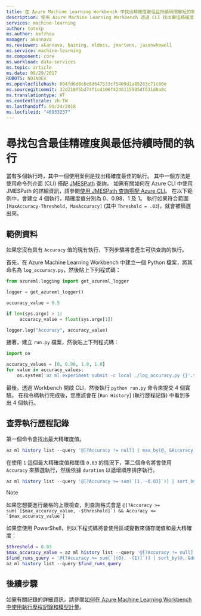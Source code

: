 ```yaml
---
title: 在 Azure Machine Learning Workbench 中找出精確度最佳且持續時間最短的執行 | Microsoft Docs
description: 使用 Azure Machine Learning Workbench 透過 CLI 找出最佳精確度的端對端案例
services: machine-learning
author: totekp
ms.author: kefzhou
manager: akannava
ms.reviewer: akannava, haining, mldocs, jmartens, jasonwhowell
ms.service: machine-learning
ms.component: core
ms.workload: data-services
ms.topic: article
ms.date: 09/29/2017
ROBOTS: NOINDEX
ms.openlocfilehash: 094fd6d8c6c6d647533cf5409d1a85283c71c80e
ms.sourcegitcommit: 32d218f5bd74f1cd106f4248115985df631d0a8c
ms.translationtype: HT
ms.contentlocale: zh-TW
ms.lasthandoff: 09/24/2018
ms.locfileid: "46953237"
---
```

# <a name="find-runs-with-the-best-accuracy-and-lowest-duration"></a>尋找包含最佳精確度與最低持續時間的執行
當有多個執行時，其中一個使用案例是找出精確度最佳的執行。 其中一個方法是使用命令列介面 (CLI) 搭配 [JMESPath](http://jmespath.org/) 查詢。 如需有關如何在 Azure CLI 中使用 JMESPath 的詳細資訊，請參閱[使用 JMESPath 查詢搭配 Azure CLI](https://docs.microsoft.com/cli/azure/query-azure-cli?view=azure-cli-latest)。 在以下範例中，會建立 4 個執行，精確度值分別為 0、0.98、1 及 1。 執行如果符合範圍 `[MaxAccuracy-Threshold, MaxAccuracy]` (其中 `Threshold = .03`)，就會被篩選出來。

## <a name="sample-data"></a>範例資料
如果您沒有具有 `Accuracy` 值的現有執行，下列步驟將會產生可供查詢的執行。

首先，在 Azure Machine Learning Workbench 中建立一個 Python 檔案，將其命名為 `log_accuracy.py`，然後貼上下列程式碼：
```python
from azureml.logging import get_azureml_logger

logger = get_azureml_logger()

accuracy_value = 0.5

if len(sys.argv) > 1:
     accuracy_value = float(sys.argv[1])

logger.log("Accuracy", accuracy_value)
```

接著，建立 `run.py` 檔案，然後貼上下列程式碼︰
```python
import os

accuracy_values = [0, 0.98, 1.0, 1.0]
for value in accuracy_values:
    os.system('az ml experiment submit -c local ./log_accuracy.py {}'.format(value))
```

最後，透過 Workbench 開啟 CLI，然後執行 `python run.py` 命令來提交 4 個實驗。 在指令碼執行完成後，您應該會在 [`Run History`] \(執行歷程記錄\) 中看到多出 4 個執行。

## <a name="query-the-run-history"></a>查雰執行歷程記錄
第一個命令會找出最大精確度值。
```powershell
az ml history list --query '@[?Accuracy != null] | max_by(@, &Accuracy).Accuracy'
```

在使用 `1` 這個最大精確度值和閾值 `0.03` 的情況下，第二個命令將會使用 `Accuracy` 來篩選執行，然後依據 `duration` 以遞增順序排序執行。
```powershell
az ml history list --query '@[?Accuracy >= sum(`[1, -0.03]`)] | sort_by(@, &duration)'
```
> [!NOTE]
> 如果您想要進行嚴格的上限檢查，則查詢格式會是 ``@[?Accuracy >= sum(`[$max_accuracy_value, -$threshold]`) && Accuracy <= `$max_accuracy_value`]``

如果您使用 PowerShell，則以下程式碼將會使用區域變數來儲存閾值和最大精確度：
```powershell
$threshold = 0.03
$max_accuracy_value = az ml history list --query '@[?Accuracy != null] | max_by(@, &Accuracy).Accuracy'
$find_runs_query = '@[?Accuracy >= sum(`[{0}, -{1}]`)] | sort_by(@, &duration)' -f $max_accuracy_value, $threshold
az ml history list --query $find_runs_query
```

## <a name="next-steps"></a>後續步驟
如需有關記錄的詳細資訊，請參閱[如何在 Azure Machine Learning Workbench 中使用執行歷程記錄和模型計量](how-to-use-run-history-model-metrics.md)。    
